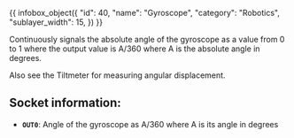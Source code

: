 {{ infobox_object({
	"id": 40,
	"name": "Gyroscope",
	"category": "Robotics",
	"sublayer_width": 15,
}) }}

Continuously signals the absolute angle of the gyroscope as a value from 0 to 1 where the output value is A/360 where A is the absolute angle in degrees.

Also see the Tiltmeter for measuring angular displacement.

## Socket information:
- **`OUT0`**: Angle of the gyroscope as A/360 where A is its angle in degrees